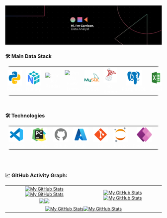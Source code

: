 <!-- <p align="center">
    <a href="https://github.com/vaibhavvikas/vaibhavvikas"><img src="https://img.shields.io/badge/status-updating-brightgreen.svg"></a>
    <a href="https://github.com/python/cpython"><img src="https://img.shields.io/badge/Python-3.11-FF1493.svg"></a>
    <a href="https://github.com/vaibhavvikas/vaibhavvikas/graphs/contributors"><img src="https://img.shields.io/github/contributors/vaibhavvikas/vaibhavvikas?color=blue"></a>
    <a href="https://github.com/vaibhavvikas"><img src="https://img.shields.io/github/stars/vaibhavvikas"></a>
    <a href="https://github.com/vaibhavvikas/vaibhavvikas/network/members"><img src="https://img.shields.io/github/forks/vaibhavvikas/vaibhavvikas.svg?color=blue&logo=github"></a>
    <img src="https://visitor-badge.laobi.icu/badge?page_id=vaibhavvikas.vaibhavvikas" alt="visitors"/>
</p> -->

[![](./src/banner.png)](#)




<h3 align="left">🛠️ Main Data Stack</h3>

<div align="left">
<table style="background-color: transparent; color: white; border: none; border-radius: 15px; overflow: hidden;">

  <tbody>
    <tr>
      <td align="center" style="border: none;">
        <img src="src\icons8-python-480.png" alt="Python" width="50" height="50"/><br>Python
      </td>
      <td align="center" style="border: none;">
        <img src="src\icons8-numpy-480 (1).png" alt="NumPy" width="50" height="50"/><br>NumPy
      </td>
      <td align="center" style="border: none;">
        <img src="https://upload.wikimedia.org/wikipedia/commons/2/22/Pandas_mark.svg" alt="Pandas" width="80" height="50"background:grey/><br>Pandas
      </td>
      <td align="center" style="border: none;">
        <img src="https://upload.wikimedia.org/wikipedia/commons/0/05/Scikit_learn_logo_small.svg" alt="Pandas" width="80" height="50"background:grey/><br>SciKit Learn
      </td>
      <td align="center" style="border: none;">
        <img src="src\icons8-mysql-480.png" alt="MySQL" width="50" height="50"/><br>MySQL
      </td>
      <td align="center" style="border: none;">
        <img src="src\icons8-microsoft-sql-server-480.png" alt="MySQL" width="50" height="50"/><br>SQL Server
      </td>
      <td align="center" style="border: none;">
        <img src="src\icons8-postgres-480 (1).png" alt="PostgreSQL" width="50" height="50"/><br>PostgreSQL
      </td>
      <td align="center" style="border: none;">
        <img src="src\icons8-excel-480.png" alt="Excel" width="50" height="50"/><br>Excel
      </td>
      <td align="center" style="border: none;">
        <img src="src\icons8-power-bi-2021-480 (1).png" alt="Power BI" width="50" height="50"/><br>Power BI
      </td>
      <td align="center" style="border: none;">
        <img src="https://cdn.worldvectorlogo.com/logos/tableau-software.svg" alt="Tableau" width="50" height="50"/><br>Tableau
      </td>
      <td align="center" style="border: none;">
        <img src="src\icons8-figma-480.png" alt="Tableau" width="50" height="50"/><br>Figma
      </td>
    </tr>
  </tbody>
</table>
</div>

<br/>


<h3 align="left">🛠️ Technologies</h3>


<div align="left">
<table style="background-color: transparent; color: white; border: transparent; border-radius: 15px; overflow: hidden;">

  <tbody>
    <tr>
      <td align="center" style="border: none;">
        <img src="src\icons8-vs-code-480.png" alt="Python" width="50" height="50"/><br>VS Code
      </td>
      <td align="center" style="border: none;">
        <img src="src\icons8-pycharm-480.png" alt="Python" width="50" height="50"/><br>PyCharm
      </td>
      <td align="center" style="border: none;">
        <img src="src\icons8-github-480 (1).png" alt="Python" width="50" height="50"/><br>Github
      </td>
      <td align="center" style="border: none;">
        <img src="src\icons8-azure-240.png" alt="Python" width="50" height="50"/><br>Azure
      </td>
      <td align="center" style="border: none;">
        <img src="src\icons8-git-480.png" alt="Python" width="50" height="50"/><br>Git
      </td>
      <td align="center" style="border: none;">
        <img src="src\icons8-jupyter-240.png" alt="Python" width="50" height="50"/><br>Jupyter
      </td>
      <td align="center" style="border: none;">
        <img src="src\icons8-power-apps-240.png" alt="Tableau" width="50" height="50"/><br>PowerApps
      </td>
    </tr>
  </tbody>
</table>
</div>

<br/>





<br/>


### 📈 GitHub Activity Graph:

<table>
    <tr>
        <td align="center"><a href="https://github.com/garrisonlowe#gh-light-mode-only"><img src="https://github-readme-stats.vercel.app/api?username=garrisonlowe&show_icons=true&theme=default&include_all_commits=true#gh-light-mode-only" alt="My GitHub Stats"/></a><a href="https://github.com/garrisonlowe#gh-dark-mode-only"><img src="https://github-readme-stats.vercel.app/api?username=garrisonlowe&show_icons=true&theme=tokyonight&include_all_commits=true#gh-dark-mode-only" alt="My GitHub Stats"/></a></td>
        <td rowspan="2" align="center"><a href="https://github.com/garrisonlowe#gh-light-mode-only"><img src="https://github-readme-stats.vercel.app/api/top-langs/?username=garrisonlowe&theme=default&langs_count=8#gh-light-mode-only" alt="My GitHub Stats"/></a><a href="https://github.com/garrisonlowe#gh-dark-mode-only"><img src="https://github-readme-stats.vercel.app/api/top-langs/?username=garrisonlowe&theme=tokyonight&langs_count=8#gh-dark-mode-only" alt="My GitHub Stats"/></a></td>
    </tr>
    <tr>
        <td align="center"><a href="https://github.com/garrisonlowe#gh-light-mode-only"><img src="https://github-readme-streak-stats.herokuapp.com/?user=garrisonlowe&theme=default"/></a><a href="https://github.com/garrisonlowe#gh-dark-mode-only"><img src="https://github-readme-streak-stats.herokuapp.com/?user=garrisonlowe&theme=tokyonight"/></a></td>
    </tr>
    <tr>
        <td colspan="2" align="center"><a href="https://github.com/garrisonlowe#gh-light-mode-only"><img src="https://raw.githubusercontent.com/garrisonlowe/garrisonlowe/output/github-contribution-grid-snake-default.svg#gh-light-mode-only" alt="My GitHub Stats"/></a><a href="https://github.com/garrisonlowe#gh-dark-mode-only"><img src="https://raw.githubusercontent.com/garrisonlowe/garrisonlowe/output/github-contribution-grid-snake-dark.svg#gh-dark-mode-only" alt="My GitHub Stats"/></a></td>
    </tr>
</table>